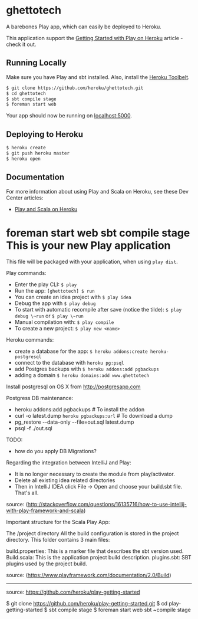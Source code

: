 # ghettotech

A barebones Play app, which can easily be deployed to Heroku.  

This application support the [Getting Started with Play on Heroku](https://devcenter.heroku.com/articles/getting-started-with-play-on-heroku) article - check it out.

## Running Locally

Make sure you have Play and sbt installed.  Also, install the [Heroku Toolbelt](https://toolbelt.heroku.com/).

```sh
$ git clone https://github.com/heroku/ghettotech.git
$ cd ghettotech
$ sbt compile stage
$ foreman start web
```

Your app should now be running on [localhost:5000](http://localhost:5000/).

## Deploying to Heroku

```sh
$ heroku create
$ git push heroku master
$ heroku open
```

## Documentation

For more information about using Play and Scala on Heroku, see these Dev Center articles:

- [Play and Scala on Heroku](https://devcenter.heroku.com/categories/language-support#scala-and-play)

foreman start web
sbt compile stage
This is your new Play application
=====================================

This file will be packaged with your application, when using `play dist`.

Play commands:

* Enter the play CLI: `$ play`
* Run the app: `[ghettotech] $ run`
* You can create an idea project with  `$ play idea`
* Debug the app with `$ play debug`
* To start with automatic recompile after save (notice the tilde): `$ play debug \~run` or `$ play \~run`
* Manual compilation with: `$ play compile`
* To create a new project: `$ play new <name>`


Heroku commands:

* create a database for the app: `$ heroku addons:create heroku-postgresql`
* connect to the database with `heroku pg:psql`
* add Postgres backups with `$ heroku addons:add pgbackups`
* adding a domain `$ heroku domains:add www.ghettotech`

Install postgresql on OS X from http://postgresapp.com

Postgress DB maintenance:

* heroku addons:add pgbackups # To install the addon
* curl -o latest.dump `heroku pgbackups:url` # To download a dump
* pg_restore --data-only --file=out.sql latest.dump
* psql -f ./out.sql


TODO:

* how do you apply DB Migrations?



Regarding the integration between IntelliJ and Play:

* It is no longer necessary to create the module from play/activator.
* Delete all existing idea related directories
* Then in IntelliJ IDEA click File -> Open and choose your build.sbt file. That's all.

source: (http://stackoverflow.com/questions/16135716/how-to-use-intellij-with-play-framework-and-scala)



Important structure for the Scala Play App:

The /project directory
All the build configuration is stored in the project directory. This folder contains 3 main files:

build.properties: This is a marker file that describes the sbt version used.
Build.scala: This is the application project build description.
plugins.sbt: SBT plugins used by the project build.

source: (https://www.playframework.com/documentation/2.0/Build)


------

source: https://github.com/heroku/play-getting-started

$ git clone https://github.com/heroku/play-getting-started.git
$ cd play-getting-started
$ sbt compile stage
$ foreman start web
sbt \~compile stage
